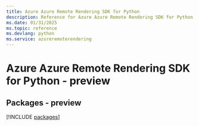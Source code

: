 ```yaml
---
title: Azure Azure Remote Rendering SDK for Python
description: Reference for Azure Azure Remote Rendering SDK for Python
ms.date: 01/31/2025
ms.topic: reference
ms.devlang: python
ms.service: azureremoterendering
---
```

# Azure Azure Remote Rendering SDK for Python - preview
## Packages - preview
[!INCLUDE [packages](azure-remote-rendering-index.md)]